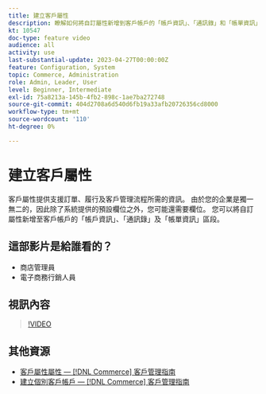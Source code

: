```yaml
---
title: 建立客戶屬性
description: 瞭解如何將自訂屬性新增到客戶帳戶的「帳戶資訊」、「通訊錄」和「帳單資訊」區段。
kt: 10547
doc-type: feature video
audience: all
activity: use
last-substantial-update: 2023-04-27T00:00:00Z
feature: Configuration, System
topic: Commerce, Administration
role: Admin, Leader, User
level: Beginner, Intermediate
exl-id: 75a8213a-145b-4fb2-898c-1ae7ba272748
source-git-commit: 404d2708a6d540d6fb19a33afb20726356cd8000
workflow-type: tm+mt
source-wordcount: '110'
ht-degree: 0%

---
```


# 建立客戶屬性

客戶屬性提供支援訂單、履行及客戶管理流程所需的資訊。 由於您的企業是獨一無二的，因此除了系統提供的預設欄位之外，您可能還需要欄位。 您可以將自訂屬性新增至客戶帳戶的「帳戶資訊」、「通訊錄」及「帳單資訊」區段。

## 這部影片是給誰看的？

- 商店管理員
- 電子商務行銷人員

## 視訊內容

>[!VIDEO](https://video.tv.adobe.com/v/343661?quality=12&learn=on)

## 其他資源

- [客戶屬性屬性 —  [!DNL Commerce] 客戶管理指南](https://experienceleague.adobe.com/docs/commerce-admin/customers/customer-accounts/attributes/attribute-properties.html)
- [建立個別客戶帳戶 —  [!DNL Commerce] 客戶管理指南](https://experienceleague.adobe.com/docs/commerce-admin/customers/customer-accounts/account-create.html)
